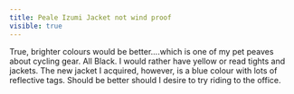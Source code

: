 ---title: Peale Izumi Jacket not wind proofvisible: true---True, brighter colours would be better....which is one of my pet peaves about cycling gear. All Black. I would rather have yellow or read tights and jackets. The new jacket I acquired, however, is a blue colour with lots of reflective tags. Should be better should I desire to try riding to the office.